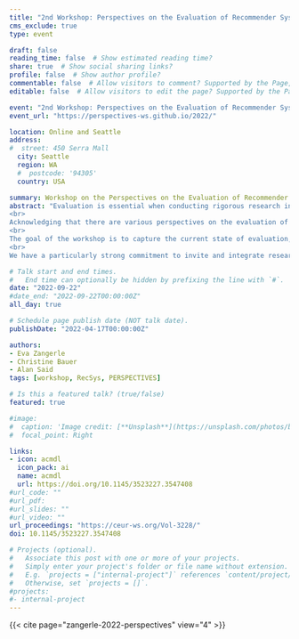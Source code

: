 ```yaml
---
title: "2nd Workshop: Perspectives on the Evaluation of Recommender Systems (PERSPECTIVES 2022)"
cms_exclude: true
type: event

draft: false
reading_time: false  # Show estimated reading time?
share: true  # Show social sharing links?
profile: false  # Show author profile?
commentable: false  # Allow visitors to comment? Supported by the Page, Post, and Docs content types.
editable: false  # Allow visitors to edit the page? Supported by the Page, Post, and Docs content types.

event: "2nd Workshop: Perspectives on the Evaluation of Recommender Systems (PERSPECTIVES 2022)"
event_url: "https://perspectives-ws.github.io/2022/"

location: Online and Seattle
address:
#  street: 450 Serra Mall
  city: Seattle
  region: WA
  #  postcode: '94305'
  country: USA

summary: Workshop on the Perspectives on the Evaluation of Recommender Systems (PERSPECTIVES 2022) at RecSys 2022.
abstract: "Evaluation is essential when conducting rigorous research in recommender systems (RS). It may span the evaluation of early ideas and approaches up to elaborate systems in operation; it may target a wide spectrum of different aspects being evaluated. Naturally, we do (and have to) take various perspectives on the evaluation of RS. Thereby, the term “perspective” may, for instance, refer to various purposes of a RS, the various stakeholders affected by a RS, or the potential risks that ought to be minimized. Further, we have to consider that various methodological approaches and experimental designs represent different perspectives on evaluation. The perspective on the evaluation of RS may also be substantially characterized by the available resources. The access to resources will likely be different for PhD students compared to established researchers in industry.
<br>
Acknowledging that there are various perspectives on the evaluation of RS, we want to put into discussion whether there is a “golden standard” for the evaluation of RS, and—if so—if it indeed is “golden” in any sense. We postulate that the various perspectives are valid and reasonable, and aim to reach out to the community to discuss and reason about.
<br>
The goal of the workshop is to capture the current state of evaluation, and gauge whether there is, or should be, a different target that RS evaluation should strive for. The workshop will address the question: where should we go from here as a community? and aims at coming up with concrete steps for action.
<br>
We have a particularly strong commitment to invite and integrate researchers at the beginning of their careers and want to equally integrate established researchers and practitioners, from industry and academia alike. It is our particular concern to give a voice to the various perspectives involved."

# Talk start and end times.
#   End time can optionally be hidden by prefixing the line with `#`.
date: "2022-09-22"
#date_end: "2022-09-22T00:00:00Z"
all_day: true

# Schedule page publish date (NOT talk date).
publishDate: "2022-04-17T00:00:00Z"

authors:
- Eva Zangerle
- Christine Bauer
- Alan Said
tags: [workshop, RecSys, PERSPECTIVES]

# Is this a featured talk? (true/false)
featured: true

#image:
#  caption: 'Image credit: [**Unsplash**](https://unsplash.com/photos/bzdhc5b3Bxs)'
#  focal_point: Right

links:
- icon: acmdl
  icon_pack: ai
  name: acmdl
  url: https://doi.org/10.1145/3523227.3547408
#url_code: ""
#url_pdf: 
#url_slides: ""
#url_video: ""
url_proceedings: "https://ceur-ws.org/Vol-3228/"
doi: 10.1145/3523227.3547408

# Projects (optional).
#   Associate this post with one or more of your projects.
#   Simply enter your project's folder or file name without extension.
#   E.g. `projects = ["internal-project"]` references `content/project/deep-learning/index.md`.
#   Otherwise, set `projects = []`.
#projects:
#- internal-project
---
```


{{< cite page="zangerle-2022-perspectives" view="4" >}}
